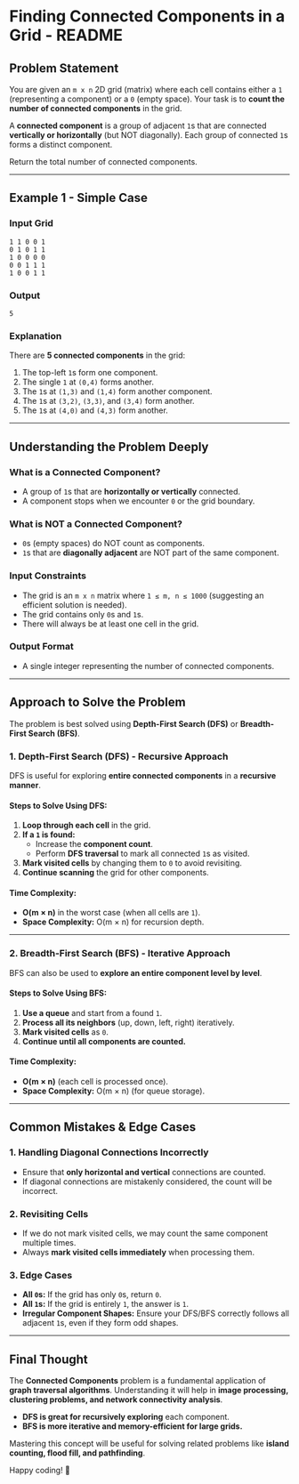 # Finding Connected Components in a Grid - README

## **Problem Statement**
You are given an `m x n` 2D grid (matrix) where each cell contains either a `1` (representing a component) or a `0` (empty space). Your task is to **count the number of connected components** in the grid.

A **connected component** is a group of adjacent `1`s that are connected **vertically or horizontally** (but NOT diagonally). Each group of connected `1`s forms a distinct component.

Return the total number of connected components.

---

## **Example 1** - Simple Case

### **Input Grid**
```
1 1 0 0 1
0 1 0 1 1
1 0 0 0 0
0 0 1 1 1
1 0 0 1 1
```

### **Output**
```
5
```

### **Explanation**
There are **5 connected components** in the grid:
1. The top-left `1`s form one component.
2. The single `1` at `(0,4)` forms another.
3. The `1`s at `(1,3)` and `(1,4)` form another component.
4. The `1`s at `(3,2)`, `(3,3)`, and `(3,4)` form another.
5. The `1`s at `(4,0)` and `(4,3)` form another.

---

## **Understanding the Problem Deeply**

### **What is a Connected Component?**
- A group of `1`s that are **horizontally or vertically** connected.
- A component stops when we encounter `0` or the grid boundary.

### **What is NOT a Connected Component?**
- `0`s (empty spaces) do NOT count as components.
- `1`s that are **diagonally adjacent** are NOT part of the same component.

### **Input Constraints**
- The grid is an `m x n` matrix where `1 ≤ m, n ≤ 1000` (suggesting an efficient solution is needed).
- The grid contains only `0`s and `1`s.
- There will always be at least one cell in the grid.

### **Output Format**
- A single integer representing the number of connected components.

---

## **Approach to Solve the Problem**
The problem is best solved using **Depth-First Search (DFS)** or **Breadth-First Search (BFS)**.

### **1. Depth-First Search (DFS) - Recursive Approach**
DFS is useful for exploring **entire connected components** in a **recursive manner**.

#### **Steps to Solve Using DFS:**
1. **Loop through each cell** in the grid.
2. **If a `1` is found:**
   - Increase the **component count**.
   - Perform **DFS traversal** to mark all connected `1`s as visited.
3. **Mark visited cells** by changing them to `0` to avoid revisiting.
4. **Continue scanning** the grid for other components.

#### **Time Complexity:**
- **O(m × n)** in the worst case (when all cells are `1`).
- **Space Complexity:** O(m × n) for recursion depth.

---

### **2. Breadth-First Search (BFS) - Iterative Approach**
BFS can also be used to **explore an entire component level by level**.

#### **Steps to Solve Using BFS:**
1. **Use a queue** and start from a found `1`.
2. **Process all its neighbors** (up, down, left, right) iteratively.
3. **Mark visited cells** as `0`.
4. **Continue until all components are counted.**

#### **Time Complexity:**
- **O(m × n)** (each cell is processed once).
- **Space Complexity:** O(m × n) (for queue storage).

---

## **Common Mistakes & Edge Cases**

### **1. Handling Diagonal Connections Incorrectly**
- Ensure that **only horizontal and vertical** connections are counted.
- If diagonal connections are mistakenly considered, the count will be incorrect.

### **2. Revisiting Cells**
- If we do not mark visited cells, we may count the same component multiple times.
- Always **mark visited cells immediately** when processing them.

### **3. Edge Cases**
- **All `0`s:** If the grid has only `0`s, return `0`.
- **All `1`s:** If the grid is entirely `1`, the answer is `1`.
- **Irregular Component Shapes:** Ensure your DFS/BFS correctly follows all adjacent `1`s, even if they form odd shapes.

---

## **Final Thought**
The **Connected Components** problem is a fundamental application of **graph traversal algorithms**. Understanding it will help in **image processing, clustering problems, and network connectivity analysis**.

- **DFS is great for recursively exploring** each component.
- **BFS is more iterative and memory-efficient for large grids.**

Mastering this concept will be useful for solving related problems like **island counting, flood fill, and pathfinding**.

Happy coding! 🚀

